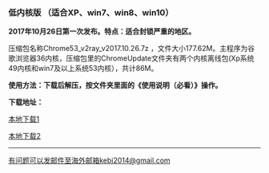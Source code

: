 ### 低内核版 （适合XP、win7、win8、win10）

**2017年10月26日第一次发布。特点：适合封锁严重的地区。**

压缩包名称Chrome53_v2ray_v2017.10.26.7z ，文件大小177.62M。主程序为谷歌浏览器36内核，压缩包里的ChromeUpdate文件夹有两个内核离线包(Xp系统49内核和win7及以上系统53内核），共计86M。

**使用方法：下载后解压，按文件夹里面的《使用说明（必看）》操作。**

**下载地址：**

[本地下载1](http://45.32.141.248:8000/f/8ec1e6bda4/?raw=1)

[本地下载2](http://108.61.224.82:8000/f/d58fc887ad/?raw=1)

***

有问题可以发邮件至海外邮箱kebi2014@gmail.com